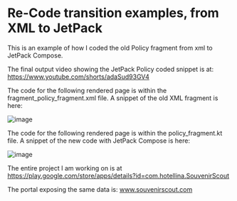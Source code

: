 # Re-Code transition examples, from XML to JetPack
This is an example of how I coded the old Policy fragment from xml to JetPack Compose.

The final output video showing the JetPack Policy coded snippet is at: 
https://www.youtube.com/shorts/adaSud93GV4  

The code for the following rendered page is within the fragment_policy_fragment.xml file. 
A snippet of the old XML fragment is here:

![image](https://github.com/hotellinawebmaster/SouvenirScoutJetPackCompose/assets/73776127/07cd00e5-4c58-4894-adce-f55e2dad13c7)



The code for the following rendered page is within the policy_fragment.kt file. 
A snippet of the new code with JetPack Compose is here:

![image](https://github.com/hotellinawebmaster/SouvenirScoutJetPackCompose/assets/73776127/0439ce5f-7f8a-4680-9001-b3425bdf2b5d)

The entire project I am working on is at 
https://play.google.com/store/apps/details?id=com.hotellina.SouvenirScout 

The portal exposing the same data is: 
www.souvenirscout.com 
